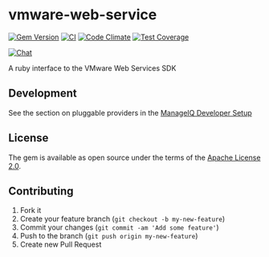 # vmware-web-service

[![Gem Version](https://badge.fury.io/rb/vmware_web_service.svg)](http://badge.fury.io/rb/vmware_web_service)
[![CI](https://github.com/ManageIQ/manageiq-gems-pending/actions/workflows/ci.yaml/badge.svg)](https://github.com/ManageIQ/manageiq-gems-pending/actions/workflows/ci.yaml)
[![Code Climate](https://codeclimate.com/github/ManageIQ/vmware_web_service.svg)](https://codeclimate.com/github/ManageIQ/vmware_web_service)
[![Test Coverage](https://codeclimate.com/github/ManageIQ/vmware_web_service/badges/coverage.svg)](https://codeclimate.com/github/ManageIQ/vmware_web_service/coverage)

[![Chat](https://badges.gitter.im/Join%20Chat.svg)](https://gitter.im/ManageIQ/manageiq-providers-vmware?utm_source=badge&utm_medium=badge&utm_campaign=pr-badge&utm_content=badge)

A ruby interface to the VMware Web Services SDK

## Development

See the section on pluggable providers in the [ManageIQ Developer Setup](http://manageiq.org/docs/guides/developer_setup)

## License

The gem is available as open source under the terms of the [Apache License 2.0](http://www.apache.org/licenses/LICENSE-2.0).

## Contributing

1. Fork it
2. Create your feature branch (`git checkout -b my-new-feature`)
3. Commit your changes (`git commit -am 'Add some feature'`)
4. Push to the branch (`git push origin my-new-feature`)
5. Create new Pull Request
